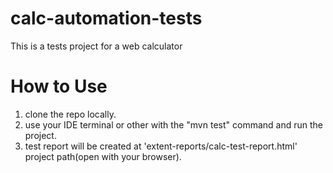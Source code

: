 # calc-automation-tests
This is a tests project for a web calculator

# How to Use
1. clone the repo locally.
2. use your IDE terminal or other with the "mvn test" command and run the project.
4. test report will be created at 'extent-reports/calc-test-report.html' project path(open with your browser).
